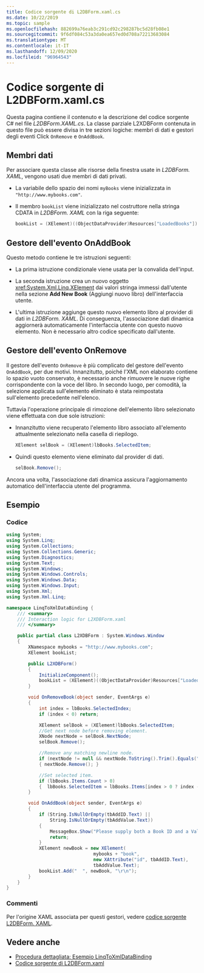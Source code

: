 ```yaml
---
title: Codice sorgente di L2DBForm.xaml.cs
ms.date: 10/22/2019
ms.topic: sample
ms.openlocfilehash: 882699a76eab3c291cd92c298287bc5d28fb08e1
ms.sourcegitcommit: 9f6df084c53a3da0ea657ed0d708a72213683084
ms.translationtype: MT
ms.contentlocale: it-IT
ms.lasthandoff: 12/09/2020
ms.locfileid: "96964543"
---
```

# <a name="l2dbformxamlcs-source-code"></a>Codice sorgente di L2DBForm.xaml.cs

Questa pagina contiene il contenuto e la descrizione del codice sorgente C# nel file *L2DBForm.XAML.cs*. La classe parziale L2XDBForm contenuta in questo file può essere divisa in tre sezioni logiche: membri di dati e gestori degli eventi Click `OnRemove` e `OnAddBook`.

## <a name="data-members"></a>Membri dati

Per associare questa classe alle risorse della finestra usate in *L2DBForm. XAML*, vengono usati due membri di dati privati.

- La variabile dello spazio dei nomi `myBooks` viene inizializzata in `"http://www.mybooks.com"`.

- Il membro `bookList` viene inizializzato nel costruttore nella stringa CDATA in *L2DBForm. XAML* con la riga seguente:

    ```csharp
    bookList = (XElement)((ObjectDataProvider)Resources["LoadedBooks"]).Data;
    ```

## <a name="onaddbook-event-handler"></a>Gestore dell'evento OnAddBook

Questo metodo contiene le tre istruzioni seguenti:

- La prima istruzione condizionale viene usata per la convalida dell'input.

- La seconda istruzione crea un nuovo oggetto <xref:System.Xml.Linq.XElement> dai valori stringa immessi dall'utente nella sezione **Add New Book** (Aggiungi nuovo libro) dell'interfaccia utente.

- L'ultima istruzione aggiunge questo nuovo elemento libro al provider di dati in *L2DBForm. XAML*. Di conseguenza, l'associazione dati dinamica aggiornerà automaticamente l'interfaccia utente con questo nuovo elemento. Non è necessario altro codice specificato dall'utente.

## <a name="onremove-event-handler"></a>Gestore dell'evento OnRemove

Il gestore dell'evento `OnRemove` è più complicato del gestore dell'evento `OnAddBook`, per due motivi. Innanzitutto, poiché l'XML non elaborato contiene lo spazio vuoto conservato, è necessario anche rimuovere le nuove righe corrispondente con la voce del libro. In secondo luogo, per comodità, la selezione applicata sull'elemento eliminato è stata reimpostata sull'elemento precedente nell'elenco.

Tuttavia l'operazione principale di rimozione dell'elemento libro selezionato viene effettuata con due sole istruzioni:

- Innanzitutto viene recuperato l'elemento libro associato all'elemento attualmente selezionato nella casella di riepilogo.

    ```csharp
    XElement selBook = (XElement)lbBooks.SelectedItem;
    ```

- Quindi questo elemento viene eliminato dal provider di dati.

    ```csharp
    selBook.Remove();
    ```

Ancora una volta, l'associazione dati dinamica assicura l'aggiornamento automatico dell'interfaccia utente del programma.

## <a name="example"></a>Esempio

### <a name="code"></a>Codice

```csharp
using System;
using System.Linq;
using System.Collections;
using System.Collections.Generic;
using System.Diagnostics;
using System.Text;
using System.Windows;
using System.Windows.Controls;
using System.Windows.Data;
using System.Windows.Input;
using System.Xml;
using System.Xml.Linq;

namespace LinqToXmlDataBinding {
    /// <summary>
    /// Interaction logic for L2XDBForm.xaml
    /// </summary>

    public partial class L2XDBForm : System.Windows.Window
    {
        XNamespace mybooks = "http://www.mybooks.com";
        XElement bookList;

        public L2XDBForm()
        {
            InitializeComponent();
            bookList = (XElement)((ObjectDataProvider)Resources["LoadedBooks"]).Data;
        }

        void OnRemoveBook(object sender, EventArgs e)
        {
            int index = lbBooks.SelectedIndex;
            if (index < 0) return;

            XElement selBook = (XElement)lbBooks.SelectedItem;
            //Get next node before removing element.
            XNode nextNode = selBook.NextNode;
            selBook.Remove();

            //Remove any matching newline node.
            if (nextNode != null && nextNode.ToString().Trim().Equals(""))
            { nextNode.Remove(); }

            //Set selected item.
            if (lbBooks.Items.Count > 0)
            {  lbBooks.SelectedItem = lbBooks.Items[index > 0 ? index - 1 : 0]; }
        }

        void OnAddBook(object sender, EventArgs e)
        {
            if (String.IsNullOrEmpty(tbAddID.Text) ||
                String.IsNullOrEmpty(tbAddValue.Text))
            {
                MessageBox.Show("Please supply both a Book ID and a Value!", "Entry Error!");
                return;
            }
            XElement newBook = new XElement(
                                mybooks + "book",
                                new XAttribute("id", tbAddID.Text),
                                tbAddValue.Text);
            bookList.Add("  ", newBook, "\r\n");
        }
    }
}
```

### <a name="comments"></a>Commenti

Per l'origine XAML associata per questi gestori, vedere [codice sorgente L2DBForm. XAML](l2dbform-xaml-source-code.md).

## <a name="see-also"></a>Vedere anche

- [Procedura dettagliata: Esempio LinqToXmlDataBinding](linq-to-xml-data-binding-sample.md)
- [Codice sorgente di L2DBForm.xaml](l2dbform-xaml-source-code.md)
